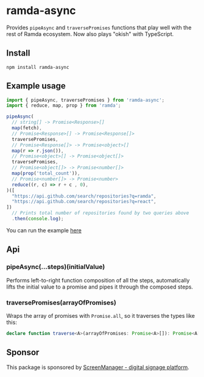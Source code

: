 # ramda-async
Provides `pipeAsync` and `traversePromises` functions that play well with the rest of Ramda ecosystem. Now also plays "okish" with TypeScript.

## Install
```
npm install ramda-async
```

## Example usage
```ts
import { pipeAsync, traversePromises } from 'ramda-async';
import { reduce, map, prop } from 'ramda';

pipeAsync(
  // string[] -> Promise<Response>[]
  map(fetch),
  // Promise<Response>[] -> Promise<Response[]>
  traversePromises,
  // Promise<Response[]> -> Promise<object>[]
  map(r => r.json()),
  // Promise<object>[] -> Promise<object[]>
  traversePromises,
  // Promise<object[]> -> Promise<number[]>
  map(prop('total_count')),
  // Promise<number[]> -> Promise<number>
  reduce((r, c) => r + c , 0),
)([
  "https://api.github.com/search/repositories?q=ramda",
  "https://api.github.com/search/repositories?q=react",
])
  // Prints total number of repositories found by two queries above
  .then(console.log);
```

You can run the example [here](https://ramdajs.com/repl/#?%0Afunction%20pipeAsync%28%29%20%7B%0A%20%20const%20fns%20%3D%20Array.prototype.slice.call%28arguments%2C%200%29%3B%0A%0A%20%20return%20function%20composed%28initial%29%20%7B%0A%20%20%20%20return%20fns.reduce%28%28promise%2C%20fn%29%20%3D%3E%20%7B%0A%20%20%20%20%20%20return%20promise.then%28fn%29%3B%0A%20%20%20%20%7D%2C%20Promise.resolve%28initial%29%29%3B%0A%20%20%7D%3B%0A%7D%3B%0A%0Aconst%20traversePromises%20%3D%20%28arrayOfPromises%29%20%3D%3E%0A%20%20Promise.all%28arrayOfPromises%29%3B%0A%0ApipeAsync%28%0A%20%20%2F%2F%20string%5B%5D%20-%3E%20Promise%3CResponse%3E%5B%5D%0A%20%20map%28fetch%29%2C%0A%20%20%2F%2F%20Promise%3CResponse%3E%5B%5D%20-%3E%20Promise%3CResponse%5B%5D%3E%0A%20%20traversePromises%2C%0A%20%20%2F%2F%20Promise%3CResponse%5B%5D%3E%20-%3E%20Promise%3Cobject%3E%5B%5D%0A%20%20map%28r%20%3D%3E%20r.json%28%29%29%2C%0A%20%20%2F%2F%20Promise%3Cobject%3E%5B%5D%20-%3E%20Promise%3Cobject%5B%5D%3E%0A%20%20traversePromises%2C%0A%20%20%2F%2F%20Promise%28%5Bobject%5D%29%20-%3E%20Promise%28%5Bnumber%5D%29%0A%20%20map%28prop%28%27total_count%27%29%29%2C%0A%20%20%2F%2F%20Promise%28%5Bnumber%5D%29%20-%3E%20Promise%3Cnumber%3E%0A%20%20reduce%28%28r%2C%20c%29%20%3D%3E%20r%20%2B%20c%20%2C%200%29%2C%0A%29%28%5B%0A%20%20%22https%3A%2F%2Fapi.github.com%2Fsearch%2Frepositories%3Fq%3Dramda%22%2C%0A%20%20%22https%3A%2F%2Fapi.github.com%2Fsearch%2Frepositories%3Fq%3Dreact%22%2C%0A%5D%29%0A%20%20%2F%2F%20Prints%20total%20number%20of%20repositories%20found%20by%20two%20queries%20above%0A%20%20.then%28console.log%29%3B)

## Api

### pipeAsync(...steps)(initialValue)
Performs left-to-right function composition of all the steps, automatically lifts the initial value to a promise and pipes it through the composed steps.


### traversePromises(arrayOfPromises)
Wraps the array of promises with `Promise.all`, so it traverses the types like this:
```ts
declare function traverse<A>(arrayOfPromises: Promise<A>[]): Promise<A[]>
```



## Sponsor

This package is sponsored by [ScreenManager - digital signage platform](https://screenmanager.tech/).
